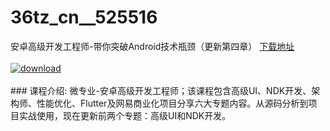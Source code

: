 # 36tz_cn__525516
安卓高级开发工程师-带你突破Android技术瓶颈（更新第四章）
[下载地址](http://www.36tz.cn/article/525516 "下载地址")
<br/></br>[![download](http://36tz.cn/muke_img/2019_07_3-2.jpg "下载地址")](http://www.36tz.cn/article/525516 "下载地址")
<br/></br>### 课程介绍:
微专业-安卓高级开发工程师；该课程包含高级UI、NDK开发、架构师、性能优化、Flutter及网易商业化项目分享六大专题内容。从源码分析到项目实战使用，现在更新前两个专题：高级UI和NDK开发。


